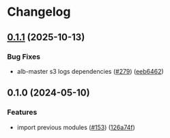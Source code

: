 # Changelog

## [0.1.1](https://github.com/kloia/platform-modules/compare/aws-alb-master-v0.1.0...aws-alb-master-v0.1.1) (2025-10-13)


### Bug Fixes

* alb-master s3 logs dependencies ([#279](https://github.com/kloia/platform-modules/issues/279)) ([eeb6462](https://github.com/kloia/platform-modules/commit/eeb64624a69a72d7912fd4f6364c1ab51297dd51))

## 0.1.0 (2024-05-10)


### Features

* import previous modules ([#153](https://github.com/kloia/platform-modules/issues/153)) ([126a74f](https://github.com/kloia/platform-modules/commit/126a74f8430ca971e61740f72de776dee210bb55))
